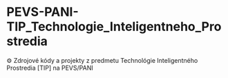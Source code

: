 # PEVS-PANI-TIP_Technologie_Inteligentneho_Prostredia
⚙️ Zdrojové kódy a projekty z predmetu Technológie Inteligentného Prostredia [TIP] na PEVS/PANI
